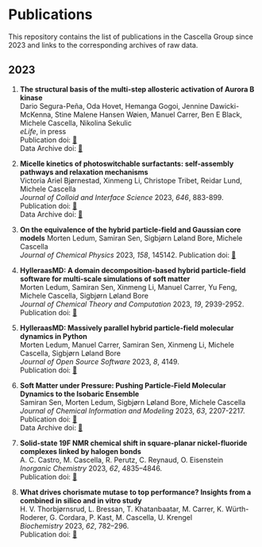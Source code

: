
# Publications

This repository contains the list of publications in the Cascella Group since 2023 and links to the corresponding archives of raw data.  

## 2023 

1.  **The structural basis of the multi-step allosteric activation of Aurora B kinase**   
    Dario Segura-Peña, Oda Hovet, Hemanga Gogoi, Jennine Dawicki-McKenna, Stine Malene Hansen Wøien, Manuel Carrer, Ben E Black, Michele  Cascella, Nikolina Sekulic   
    *eLife*, in press    
    Publication doi: [🔗](https://doi.org/10.7554/eLife.85328)     
    Data Archive doi: [🔗]() 
   
1.  **Micelle kinetics of photoswitchable surfactants: self-assembly pathways and relaxation mechanisms**      
    Victoria Ariel Bjørnestad, Xinmeng Li, Christope Tribet, Reidar Lund, Michele Cascella   
    *Journal of Colloid and Interface Science* 2023, *646*, 883-899.    
    Publication doi: [🔗](https://doi.org/10.1016/j.jcis.2023.05.057)    
    Data Archive doi: [🔗](https://doi.org/10.11582/2023.00026)  
   
1.  **On the equivalence of the hybrid particle-field and Gaussian core models**
    Morten Ledum, Samiran Sen, Sigbjørn Løland Bore, Michele Cascella  
    *Journal of Chemical Physics* 2023, *158*, 145142.
    Publication doi: [🔗](https://doi.org/10.1063/5.0145142)

1.  **HylleraasMD: A domain decomposition-based hybrid particle-field software for multi-scale simulations of soft matter**  
    Morten Ledum, Samiran Sen, Xinmeng Li, Manuel Carrer, Yu Feng, Michele Cascella, Sigbjørn Løland Bore  
    *Journal of Chemical Theory and Computation* 2023, *19*, 2939-2952.   
    Publication doi: [🔗](https://doi.org/10.1021/acs.jctc.3c00134)
     
1.  **HylleraasMD: Massively parallel hybrid particle-field molecular dynamics in Python**  
    Morten Ledum, Manuel Carrer, Samiran Sen, Xinmeng Li, Michele Cascella, Sigbjørn Løland Bore  
    *Journal of Open Source Software* 2023, *8*, 4149.   
    Publication doi: [🔗](https://doi.org/10.21105/joss.04149)  
  
1.  **Soft Matter under Pressure: Pushing Particle-Field Molecular Dynamics to the Isobaric Ensemble**      
    Samiran Sen, Morten Ledum, Sigbjørn Løland Bore, Michele Cascella  
    *Journal of Chemical Information and Modeling* 2023, *63*, 2207-2217.      
    Publication doi: [🔗](https://doi.org/10.1021/acs.jcim.3c00186)  
    Data Archive doi: [🔗](https://doi.org/10.11582/2023.00019)
   
1.  **Solid-state 19F NMR chemical shift in square-planar nickel-fluoride complexes linked by halogen bonds**    
    A. C. Castro, M. Cascella, R. Perutz, C. Reynaud, O. Eisenstein  
    *Inorganic Chemistry* 2023, *62*, 4835–4846.   
    Publication doi: [🔗](https://doi.org/10.1021/acs.inorgchem.2c04063)
   
1.  **What drives chorismate mutase to top performance? Insights from a combined in silico and in vitro study**  
    H. V. Thorbjørnsrud, L. Bressan, T. Khatanbaatar, M. Carrer, K. Würth-Roderer, G. Cordara, P. Kast, M. Cascella, U. Krengel  
    *Biochemistry* 2023, *62*, 782–296.   
    Publication doi: [🔗](https://doi.org/10.1021/acs.biochem.2c00635)
  
   
   
